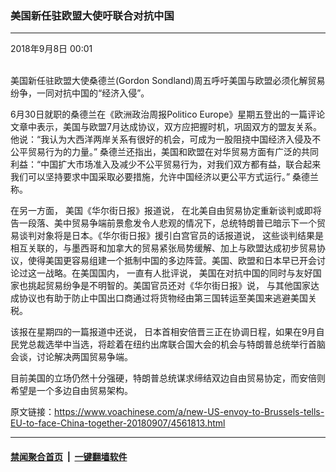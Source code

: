 ### 美国新任驻欧盟大使吁联合对抗中国
------------------------

<div class="published">
 <span class="date" title="中国时间">
  <time datetime="2018-09-08T00:01:35+08:00">
   2018年9月8日 00:01
  </time>
 </span>
</div>
<br/>
<div class="wsw">
 <p>
  美国新任驻欧盟大使桑德兰(Gordon Sondland)周五呼吁美国与欧盟必须化解贸易纷争，一同对抗中国的“经济入侵”。
 </p>
 <p>
  6月30日就职的桑德兰在《欧洲政治周报Politico Europe》星期五登出的一篇评论文章中表示，美国与欧盟7月达成协议，双方应把握时机，巩固双方的盟友关系。他说：“我认为大西洋两岸关系有很好的机会，可成为一股阻挠中国经济入侵及不公平贸易行为的力量。” 桑德兰还指出，美国和欧盟在对华贸易方面有广泛的共同利益：“中国扩大市场准入及减少不公平贸易行为，对我们双方都有益，联合起来我们可以坚持要求中国采取必要措施，允许中国经济以更公平方式运行。” 桑德兰称。
 </p>
 <p>
  在另一方面， 美国《华尔街日报》报道说， 在北美自由贸易协定重新谈判或即将告一段落、美中贸易争端前景愈发令人悲观的情况下，总统特朗普已暗示下一个贸易谈判对象将是日本。《华尔街日报》援引白宫官员的话报道说， 这些谈判结果是相互关联的，与墨西哥和加拿大的贸易紧张局势缓解、加上与欧盟达成初步贸易协议，使得美国更容易组建一个抵制中国的多边阵营。美国、欧盟和日本早已开会讨论过这一战略。在美国国内， 一直有人批评说， 美国在对抗中国的同时与友好国家也挑起贸易纷争是不明智的。美国官员还对《华尔街日报》说， 与其他国家达成协议也有助于防止中国出口商通过将货物经由第三国转运至美国来逃避美国关税。
 </p>
 <p>
  该报在星期四的一篇报道中还说， 日本首相安倍晋三正在协调日程，如果在9月自民党总裁选举中当选，将趁着在纽约出席联合国大会的机会与特朗普总统举行首脑会谈，讨论解决两国贸易争端。
 </p>
 <p>
  目前美国的立场仍然十分强硬，特朗普总统谋求缔结双边自由贸易协定，而安倍则希望是一个多边自由贸易架构。
 </p>
</div>

原文链接：https://www.voachinese.com/a/new-US-envoy-to-Brussels-tells-EU-to-face-China-together-20180907/4561813.html


------------------------
#### [禁闻聚合首页](https://github.com/gfw-breaker/banned-news/blob/master/README.md) &nbsp;|&nbsp;  [一键翻墙软件](https://github.com/gfw-breaker/nogfw/blob/master/README.md)